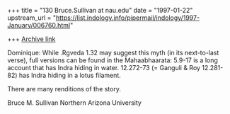 +++
title = "130 Bruce.Sullivan at nau.edu"
date = "1997-01-22"
upstream_url = "https://list.indology.info/pipermail/indology/1997-January/006760.html"

+++
[Archive link](https://list.indology.info/pipermail/indology/1997-January/006760.html)

Dominique:
While .Rgveda 1.32 may suggest this myth (in its next-to-last verse), full
versions can be found in the Mahaabhaarata:
5.9-17  is a long account that has Indra hiding in water.
12.272-73 (= Ganguli & Roy 12.281-82) has Indra hiding in a lotus filament.

There are many renditions of the story. 

Bruce M. Sullivan
Northern Arizona University





